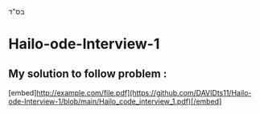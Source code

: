 בס"ד


# Hailo-ode-Interview-1
## My solution to follow problem :

[embed]http://example.com/file.pdf](https://github.com/DAVIDts11/Hailo-ode-Interview-1/blob/main/Hailo_code_interview_1.pdf)[/embed]

